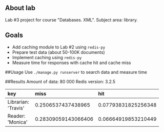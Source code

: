 ## About lab
Lab #3 project for course "Databases. XML". Subject area: library.
## Goals
* Add caching module to Lab #2 using `redis-py`
* Prepare test data (about 50-100K documents)
* Implement caching using `redis-py`
* Measure time for responses with cache hit and cache miss

##Usage
Use `./manage.py runserver` to search data and measure time

##Results
Amount of data: 80 000
Redis version: 3.2.5

|key|miss|hit|
|:---|:---|:---|
|Librarian: 'Travis'|0.2506537437438965|0.07793831825256348|
|Reader: 'Monica'|0.28309059143066406|0.06664919853210449|